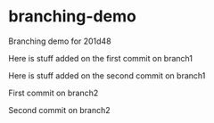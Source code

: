 # branching-demo
Branching demo for 201d48


Here is stuff added on the first commit on branch1

Here is stuff added on the second commit on branch1

First commit on branch2

Second commit on branch2